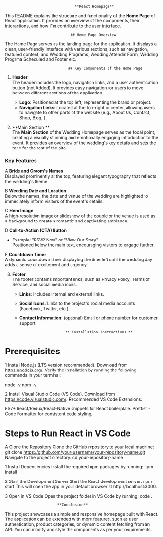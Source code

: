                                     **React Homepage**

This README explains the structure and functionality of the **Home Page** of  React application. It provides an overview of the components, their interactions, and how I"m  contribute to the user interface.

                                  ## Home Page Overview

The Home Page serves as the landing page for the application. It displays a clean, user-friendly interface with various sections, such as navigation, featured content, and Wedding Programs, Wedding Attendin Form, Wedding Progrma Scheduled and Footer etc.

                                 ## Key Components of the Home Page

1. **Header**  
   The header includes the logo, navigation links, and a user authentication button (not Added). It provides easy navigation for users to move between different sections of the application.

   - **Logo**: Positioned at the top left, representing the brand or project.
   - **Navigation Links**: Located at the top-right or center, allowing users to navigate to other parts of the website (e.g., About Us, Contact, Shop, Blog, ).

     
 2. **Main Section **  
  The **Main Section** of the Wedding Homepage serves as the focal point, creating a visually stunning and emotionally engaging introduction to the event. It provides an overview of the wedding's key details and sets the tone for the rest of the site.

### Key Features
A **Bride and Groom's Names**  
   Displayed prominently at the top, featuring elegant typography that reflects the wedding's theme.

B **Wedding Date and Location**  
   Below the names, the date and venue of the wedding are highlighted to immediately inform visitors of the event's details.

C **Hero Image**  
   A high-resolution image or slideshow of the couple or the venue is used as a background to create a romantic and captivating ambiance.

D **Call-to-Action (CTA) Button**  
   - Example: "RSVP Now" or "View Our Story"  
   Positioned below the main text, encouraging visitors to engage further.

E  **Countdown Timer**  
   A dynamic countdown timer displaying the time left until the wedding day adds a sense of excitement and urgency.

3. **Footer**  
   The footer contains important links, such as Privacy Policy, Terms of Service, and social media icons.

   - **Links**: Includes internal and external links.
   - **Social Icons**: Links to the project's social media accounts (Facebook, Twitter, etc.).
   - **Contact Information**: (optional) Email or phone number for customer support.

     
                              ** Installation Instructions **
# Prerequisites
1 Install Node.js (LTS version recommended).
Download from https://nodejs.org/.
Verify the installation by running the following commands in your terminal:

node -v
npm -v

2 Install Visual Studio Code (VS Code).
Download from https://code.visualstudio.com/.
Recommended VS Code Extensions:

ES7+ React/Redux/React-Native snippets for React boilerplate.
Prettier - Code Formatter for consistent code styling.

# Steps to Run React in VS Code

A Clone the Repository
Clone the GitHub repository to your local machine:
git clone https://github.com/your-username/your-repository-name.git
Navigate to the project directory:
cd your-repository-name

1 Install Dependencies
Install the required npm packages by running:
npm install

2 Start the Development Server
Start the React development server:
npm start
This will open the app in your default browser at http://localhost:3000.

3 Open in VS Code
Open the project folder in VS Code by running:
code .

                            **Conclusion** 
                            
This project showcases a simple and responsive homepage built with React. The application can be extended with more features, such as user authentication, product categories, or dynamic content fetching from an API. You can modify and style the components as per your requirements.
